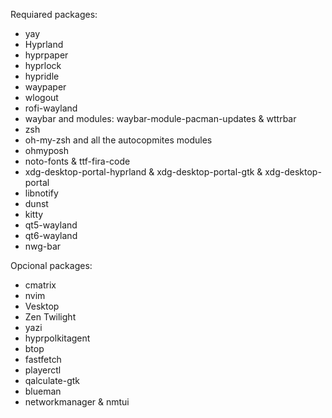 Requiared packages:

- yay
- Hyprland
- hyprpaper
- hyprlock
- hypridle
- waypaper
- wlogout
- rofi-wayland
- waybar and modules: waybar-module-pacman-updates & wttrbar
- zsh
- oh-my-zsh and all the autocopmites modules
- ohmyposh
- noto-fonts & ttf-fira-code
- xdg-desktop-portal-hyprland & xdg-desktop-portal-gtk & xdg-desktop-portal
- libnotify
- dunst
- kitty
- qt5-wayland
- qt6-wayland
- nwg-bar

Opcional packages:

- cmatrix
- nvim
- Vesktop
- Zen Twilight
- yazi
- hyprpolkitagent
- btop
- fastfetch
- playerctl
- qalculate-gtk
- blueman
- networkmanager & nmtui
